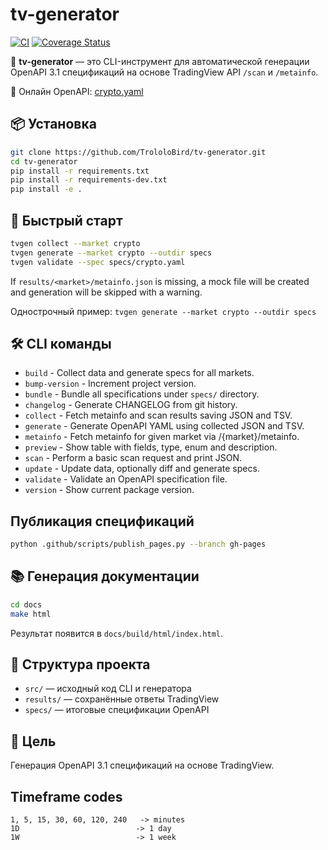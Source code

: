 # tv-generator

[![CI](https://github.com/TrololoBird/tv-generator/actions/workflows/ci.yml/badge.svg)](https://github.com/TrololoBird/tv-generator/actions/workflows/ci.yml)
[![Coverage Status](https://codecov.io/gh/TrololoBird/tv-generator/branch/main/graph/badge.svg)](https://codecov.io/gh/TrololoBird/tv-generator)

🧠 **tv-generator** — это CLI-инструмент для автоматической генерации OpenAPI 3.1 спецификаций на основе TradingView API `/scan` и `/metainfo`.

🔗 Онлайн OpenAPI: [crypto.yaml](https://trololobird.github.io/tv-generator/specs/crypto.yaml)

## 📦 Установка

```bash
git clone https://github.com/TrololoBird/tv-generator.git
cd tv-generator
pip install -r requirements.txt
pip install -r requirements-dev.txt
pip install -e .
```

## 🚀 Быстрый старт

```bash
tvgen collect --market crypto
tvgen generate --market crypto --outdir specs
tvgen validate --spec specs/crypto.yaml
```

If `results/<market>/metainfo.json` is missing, a mock file will be created and
generation will be skipped with a warning.

Однострочный пример: `tvgen generate --market crypto --outdir specs`

## 🛠️ CLI команды

- `build` - Collect data and generate specs for all markets.
- `bump-version` - Increment project version.
- `bundle` - Bundle all specifications under ``specs/`` directory.
- `changelog` - Generate CHANGELOG from git history.
- `collect` - Fetch metainfo and scan results saving JSON and TSV.
- `generate` - Generate OpenAPI YAML using collected JSON and TSV.
- `metainfo` - Fetch metainfo for given market via /{market}/metainfo.
- `preview` - Show table with fields, type, enum and description.
- `scan` - Perform a basic scan request and print JSON.
- `update` - Update data, optionally diff and generate specs.
- `validate` - Validate an OpenAPI specification file.
- `version` - Show current package version.

## Публикация спецификаций

```bash
python .github/scripts/publish_pages.py --branch gh-pages
```

## 📚 Генерация документации

```bash
cd docs
make html
```

Результат появится в `docs/build/html/index.html`.

## 📁 Структура проекта

- `src/` — исходный код CLI и генератора
- `results/` — сохранённые ответы TradingView
- `specs/` — итоговые спецификации OpenAPI

## 🎯 Цель

Генерация OpenAPI 3.1 спецификаций на основе TradingView.

## Timeframe codes
```
1, 5, 15, 30, 60, 120, 240   -> minutes
1D                          -> 1 day
1W                          -> 1 week
```
